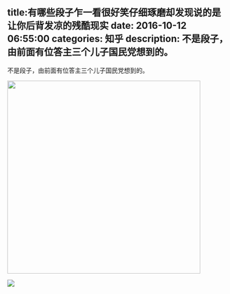 title:有哪些段子乍一看很好笑仔细琢磨却发现说的是让你后背发凉的残酷现实
date: 2016-10-12   06:55:00 
categories: 知乎 
 description: 不是段子，由前面有位答主三个儿子国民党想到的。
  --- 
 不是段子，由前面有位答主三个儿子国民党想到的。

<noscript><img src="https://pic2.zhimg.com/b818ac9d29b5c3f6f1809c7da632548d_b.jpg" data-rawwidth="440" data-rawheight="1742" class="origin_image zh-lightbox-thumb" width="440" data-original="https://pic2.zhimg.com/b818ac9d29b5c3f6f1809c7da632548d_r.jpg"></noscript>

![](//zhstatic.zhihu.com/assets/zhihu/ztext/whitedot.jpg)